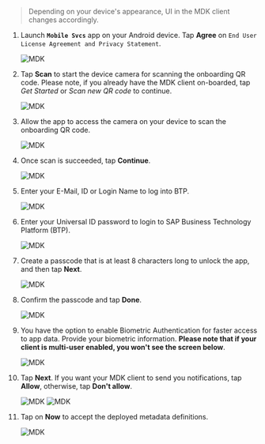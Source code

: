 >Depending on your device's appearance, UI in the MDK client changes accordingly.

1. Launch **`Mobile Svcs`** app on your Android device. 
Tap **Agree** on `End User License Agreement and Privacy Statement`.

    ![MDK](img-1.png)

2. Tap **Scan** to start the device camera for scanning the onboarding QR code. Please note, if you already have the MDK client on-boarded, tap *Get Started* or *Scan new QR code* to continue.
    
    ![MDK](img-2.png)

3. Allow the app to access the camera on your device to scan the onboarding QR code.

    ![MDK](img-3.png)

4. Once scan is succeeded, tap **Continue**.

    ![MDK](img-4.png)

5. Enter your E-Mail, ID or Login Name to log into BTP. 

    ![MDK](img-5.png)

6. Enter your Universal ID password to login to SAP Business Technology Platform (BTP).

    ![MDK](img-6.png)

7. Create a passcode that is at least 8 characters long to unlock the app, and then tap **Next**.

    ![MDK](img-7.png)    

8. Confirm the passcode and tap **Done**.

    ![MDK](img-8.png)

9. You have the option to enable Biometric Authentication for faster access to app data. Provide your biometric information. **Please note that if your client is multi-user enabled, you won't see the screen below**.

    ![MDK](img-9.png)

9. Tap **Next**. If you want your MDK client to send you notifications, tap **Allow**, otherwise, tap **Don't allow**. 

    ![MDK](img-10.png)
    ![MDK](img-11.png)

10. Tap on **Now** to accept the deployed metadata definitions.

    ![MDK](img-12.png)